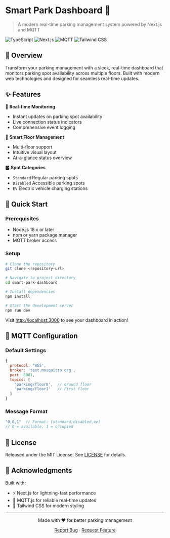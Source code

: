# Smart Park Dashboard 🚗

> A modern real-time parking management system powered by Next.js and MQTT

![TypeScript](https://img.shields.io/badge/TypeScript-007ACC?style=for-the-badge&logo=typescript&logoColor=white)
![Next.js](https://img.shields.io/badge/Next.js-000000?style=for-the-badge&logo=nextdotjs&logoColor=white)
![MQTT](https://img.shields.io/badge/MQTT-660066?style=for-the-badge&logo=mqtt&logoColor=white)
![Tailwind CSS](https://img.shields.io/badge/Tailwind_CSS-38B2AC?style=for-the-badge&logo=tailwind-css&logoColor=white)

## 🌟 Overview

Transform your parking management with a sleek, real-time dashboard that monitors parking spot availability across multiple floors. Built with modern web technologies and designed for seamless real-time updates.

## ✨ Features

🔄 **Real-time Monitoring**
- Instant updates on parking spot availability
- Live connection status indicators
- Comprehensive event logging

🏢 **Smart Floor Management**
- Multi-floor support
- Intuitive visual layout
- At-a-glance status overview

🅿️ **Spot Categories**
- `Standard` Regular parking spots
- `Disabled` Accessible parking spots
- `EV` Electric vehicle charging stations

## 🚀 Quick Start

### Prerequisites

- Node.js 18.x or later
- npm or yarn package manager
- MQTT broker access

### Setup

```bash
# Clone the repository
git clone <repository-url>

# Navigate to project directory
cd smart-park-dashboard

# Install dependencies
npm install

# Start the development server
npm run dev
```

Visit [http://localhost:3000](http://localhost:3000) to see your dashboard in action!

## 🔌 MQTT Configuration

### Default Settings
```javascript
{
  protocol: 'WSS',
  broker: 'test.mosquitto.org',
  port: 8081,
  topics: [
    'parking/floor0',  // Ground floor
    'parking/floor1'   // First floor
  ]
}
```

### Message Format
```javascript
"0,0,1"  // Format: [standard,disabled,ev]
// 0 = available, 1 = occupied
```





## 📜 License

Released under the MIT License. See [LICENSE](LICENSE) for details.

## 💫 Acknowledgments

Built with:
- ⚡ Next.js for lightning-fast performance
- 🔄 MQTT.js for reliable real-time updates
- 🎨 Tailwind CSS for modern styling

---

<div align="center">

Made with ❤️ for better parking management

[Report Bug](https://github.com/yourusername/smart-park-dashboard/issues) · [Request Feature](https://github.com/yourusername/smart-park-dashboard/issues)

</div>
